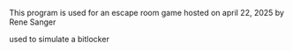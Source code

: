This program is used for an escape room game hosted on april 22, 2025
by Rene Sanger

used to simulate a bitlocker
